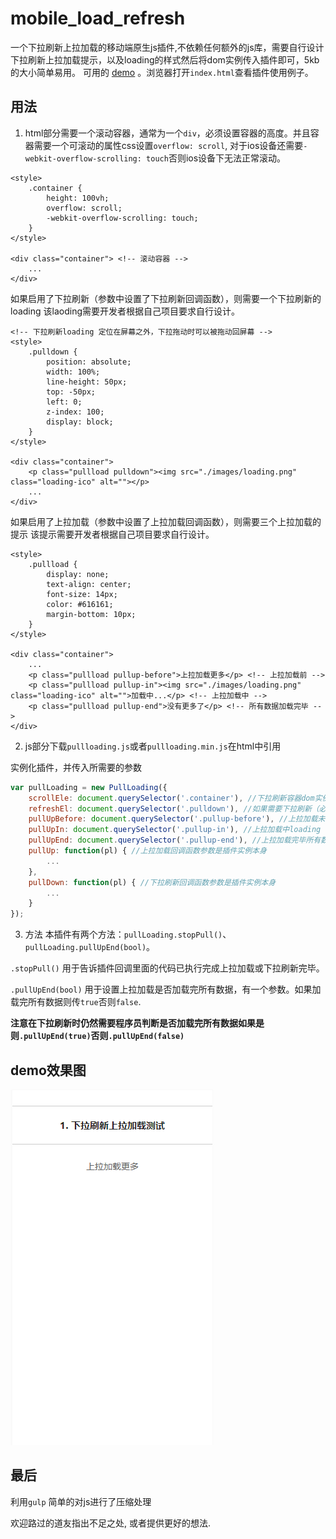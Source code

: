 # mobile_load_refresh
一个下拉刷新上拉加载的移动端原生js插件,不依赖任何额外的js库，需要自行设计下拉刷新上拉加载提示，以及loading的样式然后将dom实例传入插件即可，5kb的大小简单易用。
可用的 [demo](https://github.com/yl1033669613/mobile_load_refresh/tree/master/dist) 。浏览器打开`index.html`查看插件使用例子。

## 用法
1. html部分需要一个滚动容器，通常为一个`div`，必须设置容器的高度。并且容器需要一个可滚动的属性css设置`overflow: scroll`, 对于ios设备还需要`-webkit-overflow-scrolling: touch`否则ios设备下无法正常滚动。

```
<style>
	.container {
        height: 100vh;
        overflow: scroll;
        -webkit-overflow-scrolling: touch;
    }
</style>

<div class="container"> <!-- 滚动容器 -->
	...
</div>
```
如果启用了下拉刷新（参数中设置了下拉刷新回调函数），则需要一个下拉刷新的loading 该laoding需要开发者根据自己项目要求自行设计。

```
<!-- 下拉刷新loading 定位在屏幕之外，下拉拖动时可以被拖动回屏幕 -->
<style>
	.pulldown {
        position: absolute;
        width: 100%;
        line-height: 50px;
        top: -50px;
        left: 0;
        z-index: 100;
        display: block;
    }
</style>

<div class="container">
	<p class="pullload pulldown"><img src="./images/loading.png" class="loading-ico" alt=""></p>
	...
</div>
```
如果启用了上拉加载（参数中设置了上拉加载回调函数），则需要三个上拉加载的提示 该提示需要开发者根据自己项目要求自行设计。

```
<style>
	.pullload {
        display: none;
        text-align: center;
        font-size: 14px;
        color: #616161;
        margin-bottom: 10px;
    }
</style>

<div class="container">
	...
	<p class="pullload pullup-before">上拉加载更多</p> <!-- 上拉加载前 -->
	<p class="pullload pullup-in"><img src="./images/loading.png" class="loading-ico" alt="">加载中...</p> <!-- 上拉加载中 -->
	<p class="pullload pullup-end">没有更多了</p> <!-- 所有数据加载完毕 -->
</div>
```

2. js部分下载`pullloading.js`或者`pullloading.min.js`在html中引用

> <script src="your path/pullloading.min.js"></script>

实例化插件，并传入所需要的参数

```javascript
var pullLoading = new PullLoading({
	scrollEle: document.querySelector('.container'), //下拉刷新容器dom实例
	refreshEl: document.querySelector('.pulldown'), //如果需要下拉刷新（必选）下拉刷新loading实例
	pullUpBefore: document.querySelector('.pullup-before'), //上拉加载未开始前的提示dom 需要自定义样式
    pullUpIn: document.querySelector('.pullup-in'), //上拉加载中loading 提示dom实例 需要自定义样式
    pullUpEnd: document.querySelector('.pullup-end'), //上拉加载完毕所有数据显示的提示dom实例 需要自定义样式
    pullUp: function(pl) { //上拉加载回调函数参数是插件实例本身
    	...
    },
    pullDown: function(pl) { //下拉刷新回调函数参数是插件实例本身
        ...
    }
});

```
3. 方法
本插件有两个方法：`pullLoading.stopPull()`、 `pullLoading.pullUpEnd(bool)`。

`.stopPull()` 用于告诉插件回调里面的代码已执行完成上拉加载或下拉刷新完毕。

`.pullUpEnd(bool)` 用于设置上拉加载是否加载完所有数据，有一个参数。如果加载完所有数据则传`true`否则`false`. 

**注意在下拉刷新时仍然需要程序员判断是否加载完所有数据如果是则`.pullUpEnd(true)`否则`.pullUpEnd(false)`**

## demo效果图
![图片名称](https://github.com/yl1033669613/mobile_load_refresh/blob/master/demoGif.gif)

## 最后
利用`gulp` 简单的对js进行了压缩处理

欢迎路过的道友指出不足之处, 或者提供更好的想法.
